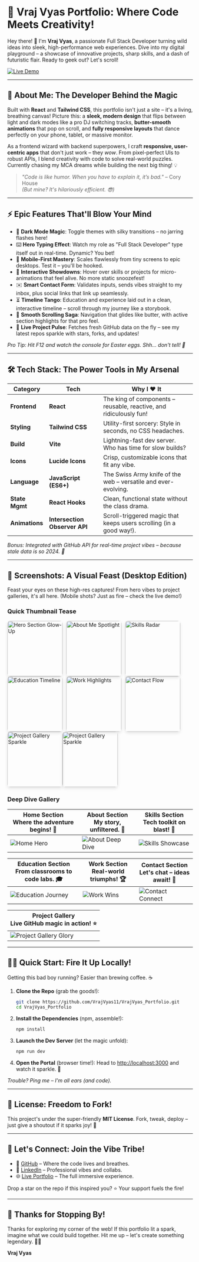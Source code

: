 # 🚀 Vraj Vyas Portfolio: Where Code Meets Creativity!

Hey there! 👋 I'm **Vraj Vyas**, a passionate Full Stack Developer turning wild ideas into sleek, high-performance web experiences. Dive into my digital playground – a showcase of innovative projects, sharp skills, and a dash of futuristic flair. Ready to geek out? Let's scroll! 

[![Live Demo](https://img.shields.io/badge/Live%20Demo-Click%20Here!-blue?style=for-the-badge&logo=vercel&logoColor=white)](https://vrajvyasportfolio.vercel.app)

---

## 🌟 About Me: The Developer Behind the Magic

Built with **React** and **Tailwind CSS**, this portfolio isn't just a site – it's a living, breathing canvas! Picture this: a **sleek, modern design** that flips between light and dark modes like a pro DJ switching tracks, **butter-smooth animations** that pop on scroll, and **fully responsive layouts** that dance perfectly on your phone, tablet, or massive monitor.

As a frontend wizard with backend superpowers, I craft **responsive, user-centric apps** that don't just work – they *wow*. From pixel-perfect UIs to robust APIs, I blend creativity with code to solve real-world puzzles. Currently chasing my MCA dreams while building the next big thing! 💡

> *"Code is like humor. When you have to explain it, it’s bad."* – Cory House  
> *(But mine? It's hilariously efficient. 😎)*

---

## ⚡ Epic Features That'll Blow Your Mind

- 🌙 **Dark Mode Magic**: Toggle themes with silky transitions – no jarring flashes here!
- ⌨️ **Hero Typing Effect**: Watch my role as "Full Stack Developer" type itself out in real-time. Dynamic? You bet!
- 📱 **Mobile-First Mastery**: Scales flawlessly from tiny screens to epic desktops. Test it – you'll be hooked.
- 🎯 **Interactive Showdowns**: Hover over skills or projects for micro-animations that feel alive. No more static snoozefest!
- ✉️ **Smart Contact Form**: Validates inputs, sends vibes straight to my inbox, plus social links that link up seamlessly.
- ⏳ **Timeline Tango**: Education and experience laid out in a clean, interactive timeline – scroll through my journey like a storybook.
- 🧭 **Smooth Scrolling Saga**: Navigation that glides like butter, with active section highlights for that pro feel.
- 🔄 **Live Project Pulse**: Fetches fresh GitHub data on the fly – see my latest repos sparkle with stars, forks, and updates!

*Pro Tip: Hit F12 and watch the console for Easter eggs. Shh... don't tell! 🐣*

---

## 🛠️ Tech Stack: The Power Tools in My Arsenal

| Category | Tech | Why I ❤️ It |
|----------|------|-------------|
| **Frontend** | **React** | The king of components – reusable, reactive, and ridiculously fun! |
| **Styling** | **Tailwind CSS** | Utility-first sorcery: Style in seconds, no CSS headaches. |
| **Build** | **Vite** | Lightning-fast dev server. Who has time for slow builds? |
| **Icons** | **Lucide Icons** | Crisp, customizable icons that fit any vibe. |
| **Language** | **JavaScript (ES6+)** | The Swiss Army knife of the web – versatile and ever-evolving. |
| **State Mgmt** | **React Hooks** | Clean, functional state without the class drama. |
| **Animations** | **Intersection Observer API** | Scroll-triggered magic that keeps users scrolling (in a good way!). |

*Bonus: Integrated with GitHub API for real-time project vibes – because stale data is so 2024. 🚀*

---

## 📸 Screenshots: A Visual Feast (Desktop Edition)

Feast your eyes on these high-res captures! From hero vibes to project galleries, it's all here. (Mobile shots? Just as fire – check the live demo!)

### Quick Thumbnail Tease
<img src="./liveDemoImage/m1.png" width="150" alt="Hero Section Glow-Up" style="margin-right: 10px; border-radius: 8px; box-shadow: 0 4px 8px rgba(0,0,0,0.1);" /><img src="./liveDemoImage/m2.png" width="150" alt="About Me Spotlight" style="margin-right: 10px; border-radius: 8px; box-shadow: 0 4px 8px rgba(0,0,0,0.1);" /><img src="./liveDemoImage/m3.png" width="150" alt="Skills Radar" style="margin-right: 10px; border-radius: 8px; box-shadow: 0 4px 8px rgba(0,0,0,0.1);" /><img src="./liveDemoImage/m4.png" width="150" alt="Education Timeline" style="margin-right: 10px; border-radius: 8px; box-shadow: 0 4px 8px rgba(0,0,0,0.1);" /><img src="./liveDemoImage/m5.png" width="150" alt="Work Highlights" style="margin-right: 10px; border-radius: 8px; box-shadow: 0 4px 8px rgba(0,0,0,0.1);" /><img src="./liveDemoImage/m6.png" width="150" alt="Contact Flow" style="margin-right: 10px; border-radius: 8px; box-shadow: 0 4px 8px rgba(0,0,0,0.1);" /><img src="./liveDemoImage/m7.png" width="150" alt="Project Gallery Sparkle" style="border-radius: 8px; box-shadow: 0 4px 8px rgba(0,0,0,0.1);" /><img src="./liveDemoImage/m8.png" width="150" alt="Project Gallery Sparkle" style="border-radius: 8px; box-shadow: 0 4px 8px rgba(0,0,0,0.1);" />

### Deep Dive Gallery
| **Home Section**<br>Where the adventure begins! 🌌 | **About Section**<br>My story, unfiltered. 📖 | **Skills Section**<br>Tech toolkit on blast! 🔧 |
|-----------------------------------|-----------------------------------------|-----------------------------------------|
| ![Home Hero](liveDemoImage/1.png) | ![About Deep Dive](liveDemoImage/2.png) | ![Skills Showcase](liveDemoImage/3.png) |

| **Education Section**<br>From classrooms to code labs. 🎓 | **Work Section**<br>Real-world triumphs! 🏆 | **Contact Section**<br>Let's chat – ideas await! 💬 |
|-------------------------------------------|-----------------------------------|-----------------------------------------|
| ![Education Journey](liveDemoImage/4.png) | ![Work Wins](liveDemoImage/5.png) | ![Contact Connect](liveDemoImage/6.png) |

| **Project Gallery**<br>Live GitHub magic in action! ⭐ |
|-----------------------------------------------|
| ![Project Gallery Glory](liveDemoImage/7.png) |


---

## 🏃‍♂️ Quick Start: Fire It Up Locally!

Getting this bad boy running? Easier than brewing coffee. ☕

1. **Clone the Repo** (grab the goods!):
   ```bash
   git clone https://github.com/VrajVyas11/VrajVyas_Portfolio.git
   cd VrajVyas_Portfolio
   ```

2. **Install the Dependencies** (npm, assemble!):
   ```bash
   npm install
   ```

3. **Launch the Dev Server** (let the magic unfold):
   ```bash
   npm run dev
   ```

4. **Open the Portal** (browser time!):
   Head to [http://localhost:3000](http://localhost:3000) and watch it sparkle. 🌟

*Trouble? Ping me – I'm all ears (and code).*

---

## 📜 License: Freedom to Fork!

This project's under the super-friendly **MIT License**. Fork, tweak, deploy – just give a shoutout if it sparks joy! 🎉


---

## 🤝 Let's Connect: Join the Vibe Tribe!

- 🚀 [GitHub](https://github.com/VrajVyas11) – Where the code lives and breathes.
- 💼 [LinkedIn](https://linkedin.com/in/vraj-vyas-983249297) – Professional vibes and collabs.
- 🌐 [Live Portfolio](https://vrajvyasportfolio.vercel.app) – The full immersive experience.

Drop a star on the repo if this inspired you? ⭐ Your support fuels the fire!

---

## 🎊 Thanks for Stopping By!

Thanks for exploring my corner of the web! If this portfolio lit a spark, imagine what we could build together. Hit me up – let's create something legendary. 🚀✨

**Vraj Vyas**  

